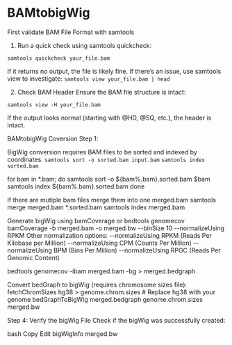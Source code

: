 # BAMtobigWig

First validate BAM File Format with samtools
1. Run a quick check using samtools quickcheck:

`samtools quickcheck your_file.bam`

If it returns no output, the file is likely fine. If there’s an issue, use samtools view to investigate:
`samtools view your_file.bam | head`

2. Check BAM Header
Ensure the BAM file structure is intact:

`samtools view -H your_file.bam`

If the output looks normal (starting with @HD, @SQ, etc.), the header is intact.


BAMtobigWig Coversion
Step 1:

BigWig conversion requires BAM files to be sorted and indexed by coordinates.
`samtools sort -o sorted.bam input.bam`
`samtools index sorted.bam`

for bam in *.bam; do
    samtools sort -o ${bam%.bam}.sorted.bam $bam
    samtools index ${bam%.bam}.sorted.bam
done

If there are mutiple bam files merge them into one merged.bam
samtools merge merged.bam *.sorted.bam
samtools index merged.bam


Generate bigWig using bamCoverage or bedtools genomecov
bamCoverage -b merged.bam -o merged.bw --binSize 10 --normalizeUsing RPKM
Other normalization options:
--normalizeUsing RPKM (Reads Per Kilobase per Million)
--normalizeUsing CPM (Counts Per Million)
--normalizeUsing BPM (Bins Per Million)
--normalizeUsing RPGC (Reads Per Genomic Content)

bedtools genomecov -ibam merged.bam -bg > merged.bedgraph

Convert bedGraph to bigWig (requires chromosome sizes file):
fetchChromSizes hg38 > genome.chrom.sizes  # Replace hg38 with your genome
bedGraphToBigWig merged.bedgraph genome.chrom.sizes merged.bw

Step 4: Verify the bigWig File
Check if the bigWig was successfully created:

bash
Copy
Edit
bigWigInfo merged.bw
